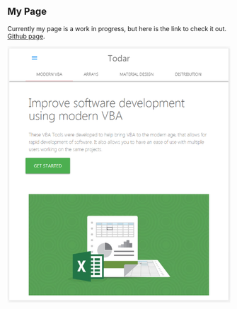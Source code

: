 ## My Page

Currently my page is a work in progress, but here is the link to check it out. [Github page]( https://todar.github.io/).



![Screenshot of Robert Todar's website](https://github.com/todar/todar.github.io/blob/master/images/screenshot.PNG)


